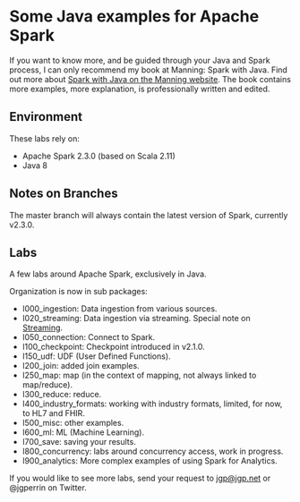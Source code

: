 # Some Java examples for Apache Spark

If you want to know more, and be guided through your Java and Spark process, I can only recommend my book at Manning: Spark with Java. Find out more about [Spark with Java on the Manning website](https://www.manning.com/books/spark-with-java). The book contains more examples, more explanation, is professionally written and edited.

## Environment
These labs rely on:
* Apache Spark 2.3.0 (based on Scala 2.11)
* Java 8

## Notes on Branches
The master branch will always contain the latest version of Spark, currently v2.3.0.

## Labs
A few labs around Apache Spark, exclusively in Java.

Organization is now in sub packages:

* l000_ingestion: Data ingestion from various sources.
* l020\_streaming: Data ingestion via streaming. Special note on [Streaming](src/main/java/net/jgp/labs/spark/l020_streaming/README.md).
* l050_connection: Connect to Spark.
* l100_checkpoint: Checkpoint introduced in v2.1.0.
* l150_udf: UDF (User Defined Functions).
* l200_join: added join examples.
* l250_map: map (in the context of mapping, not always linked to map/reduce).
* l300_reduce: reduce.
* l400\_industry\_formats: working with industry formats, limited, for now, to HL7 and FHIR.
* l500_misc: other examples.
* l600_ml: ML (Machine Learning).
* l700_save: saving your results.
* l800_concurrency: labs around concurrency access, work in progress.
* l900_analytics: More complex examples of using Spark for Analytics.


If you would like to see more labs, send your request to jgp@jgp.net or @jgperrin on Twitter.
